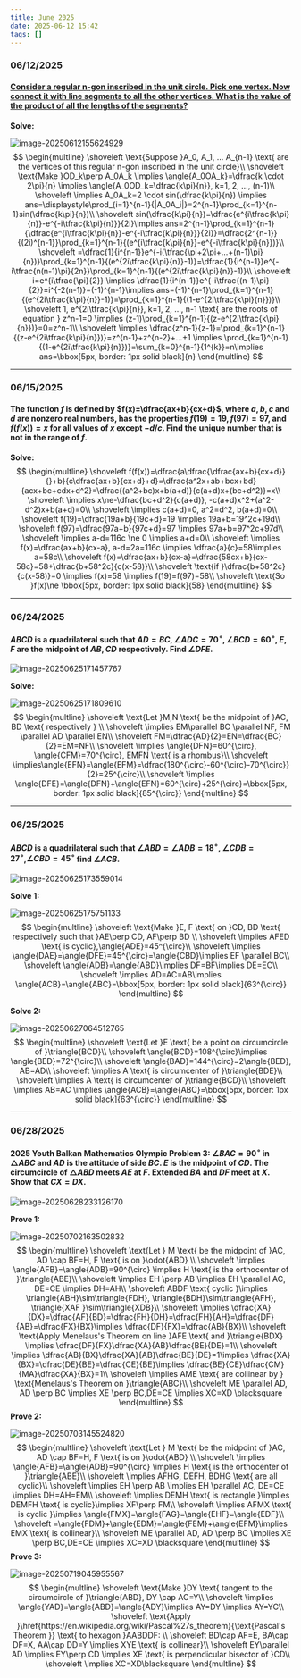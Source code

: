 ```yaml
---
title: June 2025
date: 2025-06-12 15:42
tags: []
---
```


### 06/12/2025

#### [Consider a regular n-gon inscribed in the unit circle. Pick one vertex. Now connect it with line segments to all the other vertices. What is the value of the product of all the lengths of the segments?](https://www.reddit.com/r/mathematics/comments/17kln7m/whats_the_hardest_problem_in_mathematics_you_have/)



**Solve:**

![image-20250612155624929](/assets/images/2025/image-20250612155451908.png)
$$
\begin{multline}
\shoveleft \text{Suppose }A_0, A_1, ... A_{n-1} \text{ are the vertices of this regular n-gon inscribed in the unit circle}\\
\shoveleft \text{Make }OD_k\perp A_0A_k \implies \angle{A_0OA_k}=\dfrac{k \cdot 2\pi}{n} \implies \angle{A_0OD_k=\dfrac{k\pi}{n}}, k=1, 2, ..., (n-1)\\
\shoveleft \implies A_0A_k=2 \cdot sin(\dfrac{k\pi}{n}) \implies ans=\displaystyle\prod_{i=1}^{n-1}{|A_0A_i|}=2^{n-1}\prod_{k=1}^{n-1}sin(\dfrac{k\pi}{n})\\
\shoveleft sin(\dfrac{k\pi}{n})=\dfrac{e^{i\tfrac{k\pi}{n}}-e^{-i\tfrac{k\pi}{n}}}{2i}\implies ans=2^{n-1}\prod_{k=1}^{n-1}{\dfrac{e^{i\tfrac{k\pi}{n}}-e^{-i\tfrac{k\pi}{n}}}{2i}}=\dfrac{2^{n-1}}{(2i)^{n-1}}\prod_{k=1}^{n-1}{(e^{i\tfrac{k\pi}{n}}-e^{-i\tfrac{k\pi}{n}})}\\
\shoveleft =\dfrac{1}{i^{n-1}}e^{-i(\tfrac{\pi+2\pi+...+(n-1)\pi}{n})}\prod_{k=1}^{n-1}{(e^{2i\tfrac{k\pi}{n}}-1)}=\dfrac{1}{i^{n-1}}e^{-i\tfrac{n(n-1)\pi}{2n}}\prod_{k=1}^{n-1}{(e^{2i\tfrac{k\pi}{n}}-1)}\\
\shoveleft i=e^{i\tfrac{\pi}{2}} \implies \dfrac{1}{i^{n-1}}e^{-i\tfrac{(n-1)\pi}{2}}=i^{-2(n-1)}=(-1)^{n-1}\implies ans=(-1)^{n-1}\prod_{k=1}^{n-1}{(e^{2i\tfrac{k\pi}{n}}-1)}=\prod_{k=1}^{n-1}{(1-e^{2i\tfrac{k\pi}{n}})}\\
\shoveleft 1, e^{2i\tfrac{k\pi}{n}}, k=1, 2, ..., n-1 \text{ are the roots of equation } z^n-1=0 \implies (z-1)\prod_{k=1}^{n-1}{(z-e^{2i\tfrac{k\pi}{n}})}=0=z^n-1\\
\shoveleft \implies \dfrac{z^n-1}{z-1}=\prod_{k=1}^{n-1}{(z-e^{2i\tfrac{k\pi}{n}})}=z^{n-1}+z^{n-2}+...+1 \implies \prod_{k=1}^{n-1}{(1-e^{2i\tfrac{k\pi}{n}})}=\sum_{k=0}^{n-1}{1^{k}}=n\implies ans=\bbox[5px, border: 1px solid black]{n}
\end{multline}
$$

---

### 06/15/2025

#### The function $f$ is defined by $f(x)=\dfrac{ax+b}{cx+d}$, where $a,b,c$ and $d$ are nonzero real numbers, has the properties $f(19)=19, f(97)=97$, and $f(f(x))=x$ for all values of $x$ except $-d/c$. Find the unique number that is not in the range of $f$.

**Solve:**
$$
\begin{multline}
\shoveleft f(f(x))=\dfrac{a\dfrac{\dfrac{ax+b}{cx+d}}{}+b}{c\dfrac{ax+b}{cx+d}+d}=\dfrac{a^2x+ab+bcx+bd}{acx+bc+cdx+d^2}=\dfrac{(a^2+bc)x+b(a+d)}{c(a+d)x+(bc+d^2)}=x\\
\shoveleft \implies x\ne-\dfrac{bc+d^2}{c(a+d)}, -c(a+d)x^2+(a^2-d^2)x+b(a+d)=0\\
\shoveleft \implies c(a+d)=0, a^2=d^2, b(a+d)=0\\
\shoveleft f(19)=\dfrac{19a+b}{19c+d}=19 \implies 19a+b=19^2c+19d\\
\shoveleft f(97)=\dfrac{97a+b}{97c+d}=97 \implies 97a+b=97^2c+97d\\
\shoveleft \implies a-d=116c \ne 0 \implies a+d=0\\
\shoveleft \implies f(x)=\dfrac{ax+b}{cx-a}, a-d=2a=116c \implies \dfrac{a}{c}=58\implies a=58c\\
\shoveleft f(x)=\dfrac{ax+b}{cx-a}=\dfrac{58cx+b}{cx-58c}=58+\dfrac{b+58^2c}{c(x-58)}\\
\shoveleft \text{if }\dfrac{b+58^2c}{c(x-58)}=0 \implies f(x)=58 \implies f(19)=f(97)=58\\
\shoveleft \text{So }f(x)\ne \bbox[5px, border: 1px solid black]{58}
\end{multline}
$$

---

### 06/24/2025

#### $ABCD$ is a quadrilateral such that $AD=BC, \angle{ADC}=70^{\circ}, \angle{BCD}=60^{\circ}$, $E,F$ are the midpoint of $AB, CD$ respectively. Find $\angle{DFE}$.

![image-20250625171457767](/assets/images/2025/image-20250625171457767.png)

**Solve:**

![image-20250625171809610](/assets/images/2025/image-20250625171809610.png)
$$
\begin{multline}
\shoveleft \text{Let }M,N \text{ be the midpoint of }AC, BD \text{ respectively }  \\
\shoveleft \implies EM\parallel BC \parallel NF, FM \parallel AD \parallel EN\\
\shoveleft FM=\dfrac{AD}{2}=EN=\dfrac{BC}{2}=EM=NF\\
\shoveleft \implies \angle{DFN}=60^{\circ}, \angle{CFM}=70^{\circ}, EMFN \text{ is a rhombus}\\
\shoveleft \implies\angle{EFN}=\angle{EFM}=\dfrac{180^{\circ}-60^{\circ}-70^{\circ}}{2}=25^{\circ}\\
\shoveleft \implies \angle{DFE}=\angle{DFN}+\angle{EFN}=60^{\circ}+25^{\circ}=\bbox[5px, border: 1px solid black]{85^{\circ}}
\end{multline}
$$

---

### 06/25/2025

#### $ABCD$ is a quadrilateral such that $\angle{ABD}=\angle{ADB}=18^{\circ}$, $\angle{CDB}=27^{\circ}$,$\angle{CBD}=45^{\circ}$ find $\angle{ACB}$.

![image-20250625173559014](/assets/images/2025/image-20250625173559014.png)

**Solve 1:**

![image-20250625175751133](/assets/images/2025/image-20250625175150194.png)
$$
\begin{multline}
\shoveleft \text{Make }E, F \text{ on }CD, BD \text{ respectively such that }AE\perp CD, AF\perp BD \\
\shoveleft \implies AFED \text{ is cyclic},\angle{ADE}=45^{\circ}\\
\shoveleft \implies \angle{DAE}=\angle{DFE}=45^{\circ}=\angle{CBD}\implies EF \parallel BC\\
\shoveleft \angle{ADB}=\angle{ABD}\implies DF=BF\implies DE=EC\\
\shoveleft \implies AD=AC=AB\implies \angle{ACB}=\angle{ABC}=\bbox[5px, border: 1px solid black]{63^{\circ}}
\end{multline}
$$

**Solve 2:**

![image-20250627064512765](/assets/images/2025/image-20250627064512765.png)
$$
\begin{multline}
\shoveleft \text{Let }E \text{ be a point on circumcircle of }\triangle{BCD}\\
\shoveleft \angle{BCD}=108^{\circ}\implies \angle{BED}=72^{\circ}\\
\shoveleft \angle{BAD}=144^{\circ}=2\angle{BED}, AB=AD\\
\shoveleft \implies A \text{ is circumcenter of }\triangle{BDE}\\
\shoveleft \implies A \text{ is circumcenter of }\triangle{BCD}\\
\shoveleft \implies AB=AC \implies  \angle{ACB}=\angle{ABC}=\bbox[5px, border: 1px solid black]{63^{\circ}}
\end{multline}
$$

---

### 06/28/2025

#### 2025 Youth Balkan Mathematics Olympic Problem 3: $\angle{BAC}=90^{\circ}$ in $\triangle{ABC}$ and $AD$ is the attitude of side $BC$. $E$ is the midpoint of $CD$. The circumcircle of $\triangle{ABD}$ meets $AE$ at $F$. Extended $BA$ and $DF$ meet at $X$. Show that $CX=DX$.

![image-20250628233126170](/assets/images/2025/image-20250628233126170.png)

**Prove 1:**

![image-20250702163502832](/assets/images/2025/image-20250630201710268.png)
$$
\begin{multline}
\shoveleft \text{Let } M \text{ be the midpoint of }AC, AD \cap BF=H, F \text{ is on }\odot{ABD} \\
\shoveleft \implies \angle{AFB}=\angle{ADB}=90^{\circ} \implies H \text{ is the orthocenter of }\triangle{ABE}\\
\shoveleft \implies EH \perp AB \implies EH \parallel AC, DE=CE \implies DH=AH\\
\shoveleft ABDF \text{ cyclic }\implies \triangle{ABH}\sim\triangle{FDH}, \triangle{BDH}\sim\triangle{AFH}, \triangle{XAF }\sim\triangle{XDB}\\
\shoveleft \implies \dfrac{XA}{DX}=\dfrac{AF}{BD}=\dfrac{FH}{DH}=\dfrac{FH}{AH}=\dfrac{DF}{AB}=\dfrac{FX}{BX}\implies \dfrac{DF}{FX}=\dfrac{AB}{BX}\\
\shoveleft \text{Apply Menelaus's Theorem on line }AFE \text{ and }\triangle{BDX} \implies \dfrac{DF}{FX}\dfrac{XA}{AB}\dfrac{BE}{DE}=1\\
\shoveleft \implies \dfrac{AB}{BX}\dfrac{XA}{AB}\dfrac{BE}{DE}=1\implies \dfrac{XA}{BX}=\dfrac{DE}{BE}=\dfrac{CE}{BE}\implies \dfrac{BE}{CE}\dfrac{CM}{MA}\dfrac{XA}{BX}=1\\
\shoveleft \implies AME \text{ are collinear by } \text{Menelaus's Theorem on }\triangle{ABC}\\
\shoveleft ME \parallel AD, AD \perp BC \implies XE \perp BC,DE=CE  \implies  XC=XD \blacksquare
\end{multline}
$$
**Prove 2:**

![image-20250703145524820](/assets/images/2025/image-20250703144304553.png)
$$
\begin{multline}
\shoveleft \text{Let } M \text{ be the midpoint of }AC, AD \cap BF=H, F \text{ is on }\odot{ABD} \\
\shoveleft \implies \angle{AFB}=\angle{ADB}=90^{\circ} \implies H \text{ is the orthocenter of }\triangle{ABE}\\
\shoveleft \implies AFHG, DEFH, BDHG \text{ are all cyclic}\\
\shoveleft \implies EH \perp AB \implies EH \parallel AC, DE=CE \implies DH=AH=EM\\
\shoveleft \implies DEMH \text{ is rectangle }\implies DEMFH \text{ is cyclic}\implies XF\perp FM\\
\shoveleft \implies AFMX \text{ is cyclic }\implies \angle{FMX}=\angle{FAG}=\angle{EHF}=\angle{EDF}\\
\shoveleft =\angle{FDM}+\angle{EDM}=\angle{FEM}+\angle{EFM}\implies EMX \text{ is collinear}\\
\shoveleft ME \parallel AD, AD \perp BC \implies XE \perp BC,DE=CE  \implies  XC=XD \blacksquare
\end{multline}
$$
**Prove 3:**

![image-20250719045955567](/assets/images/2025/image-20250719045955567.png)
$$
\begin{multline}
\shoveleft \text{Make }DY \text{ tangent to the circumcircle of }\triangle{ABD}, DY \cap AC=Y\\
\shoveleft \implies \angle{YAD}=\angle{ABD}=\angle{ADY}\implies AY=DY \implies AY=YC\\
\shoveleft \text{Apply }\href{https://en.wikipedia.org/wiki/Pascal%27s_theorem}{\text{Pascal's Theorem }} \text{ to hexagon }AABDDF: \\
\shoveleft BD\cap AF=E, BA\cap DF=X, AA\cap DD=Y \implies XYE \text{ is collinear}\\
\shoveleft EY\parallel AD \implies EY\perp CD \implies XE \text{ is perpendicular bisector of }CD\\
\shoveleft \implies XC=XD\blacksquare
\end{multline}
$$
